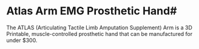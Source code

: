 # Atlas Arm EMG Prosthetic Hand#
The ATLAS (Articulating Tactile Limb Amputation Supplement) Arm is a 3D Printable, muscle-controlled prosthetic hand that can be manufactured for under $300.
